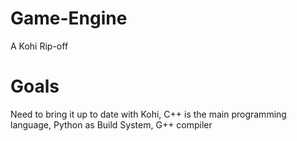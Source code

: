 # Game-Engine
A Kohi Rip-off

# Goals
Need to bring it up to date with Kohi,
C++ is the main programming language,
Python as Build System,
G++ compiler
